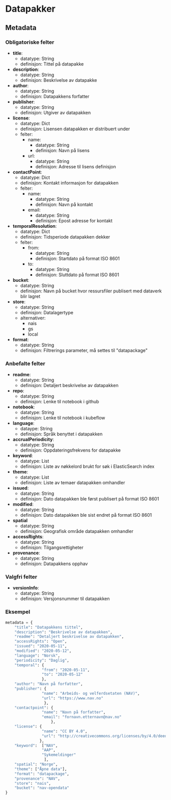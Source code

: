 # Datapakker


## Metadata

### Obligatoriske felter

- **title**:
  - datatype: String
  - definisjon: Tittel på datapakke
- **description**:
  - datatype: String
  - definisjon: Beskrivelse av datapakke
- **author**:
  - datatype: String
  - definisjon: Datapakkens forfatter
- **publisher**:
  - datatype: String
  - definisjon: Utgiver av datapakken
- **license**:
  - datatype: Dict
  - definisjon: Lisensen datapakken er distribuert under
  - felter:
    - name:
        - datatype: String
        - definisjon: Navn på lisens
    - url:
        - datatype: String
        - definisjon: Adresse til lisens definisjon
- **contactPoint**:
  - datatype: Dict
  - definisjon: Kontakt informasjon for datapakken
  - felter:
    - name:
        - datatype: String
        - definisjon: Navn på kontakt
    - email:
        - datatype: String
        - definisjon: Epost adresse for kontakt
- **temporalResolution**:
  - datatype: Dict
  - definisjon: Tidsperiode datapakken dekker
  - felter:
    - from:
        - datatype: String
        - definisjon: Startdato på format ISO 8601
    - to:
        - datatype: String
        - definisjon: Sluttdato på format ISO 8601
- **bucket**:
  - datatype: String
  - definisjon: Navn på bucket hvor ressursfiler publisert med dataverk blir lagret
- **store**:
  - datatype: String
  - definisjon: Datalagertype
  - alternativer:
    - nais
    - gs
    - local
- **format**:
  - datatype: String
  - definisjon: Filtrerings parameter, må settes til "datapackage"

### Anbefalte felter
- **readme**:
  - datatype: String
  - definisjon: Detaljert beskrivelse av datapakken
- **repo**:
  - datatype: String
  - definisjon: Lenke til notebook i github
- **notebook**:
  - datatype: String
  - definisjon: Lenke til notebook i kubeflow
- **language**:
  - dataype: String
  - definisjon: Språk benyttet i datapakken
- **accrualPeriodicity**:
  - datatype: String
  - definisjon: Oppdateringsfrekvens for datapakke
- **keyword**:
  - datatype: List
  - definisjon: Liste av nøkkelord brukt for søk i ElasticSearch index
- **theme**:
  - datatype: List
  - definisjon: Liste av temaer datapakken omhandler
- **issued**:
  - datatype: String
  - definisjon: Dato datapakken ble først publisert på format ISO 8601
- **modified**:
  - datatype: String
  - definisjon: Dato datapakken ble sist endret på format ISO 8601
- **spatial**
  - datatype: String
  - definisjon: Geografisk område datapakken omhandler
- **accessRights**:
  - datatype: String
  - definisjon: Tilgangsrettigheter
- **provenance**:
  - datatype: String
  - definisjon: Datapakkens opphav

### Valgfri felter
- **versionInfo**:
  - datatype: String
  - definisjon: Versjonsnummer til datapakken

### Eksempel
```python
metadata = {
    "title": "Datapakkens tittel",
    "description": "Beskrivelse av datapakken",
    "readme": "Detaljert beskrivelse av datapakken",
    "accessRights": "Open", 
    "issued": "2020-05-11",
    "modified": "2020-05-12",
    "language": "Norsk", 
    "periodicity": "Daglig",
    "temporal": {
                "from": "2020-05-11", 
                "to": "2020-05-12"
                },
    "author": "Navn på forfatter",
    "publisher": {
                "name": "Arbeids- og velferdsetaten (NAV)", 
                "url": "https://www.nav.no"
                 }, 
    "contactpoint": {
                "name": "Navn på forfatter", 
                "email": "fornavn.etternavn@nav.no"
                    },
    "license": {
                "name": "CC BY 4.0", 
                "url": "http://creativecommons.org/licenses/by/4.0/deed.no"
               },
    "keyword":  ["NAV",
                "AAP",
                "Sykemeldinger"
                 ],
    "spatial": "Norge",
    "theme": ["Åpne data"],
    "format": "datapackage",
    "provenance": "NAV",
    "store": "nais",
    "bucket": "nav-opendata"
}
```
